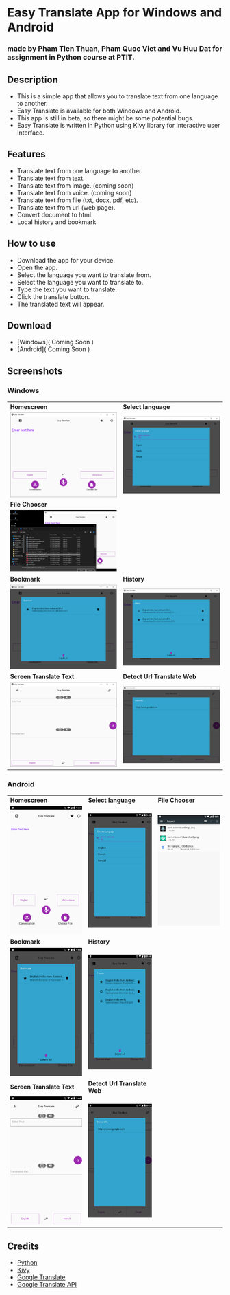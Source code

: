 # Easy Translate App for Windows and Android
### made by Pham Tien Thuan, Pham Quoc Viet and Vu Huu Dat for assignment in Python course at PTIT.
## Description
- This is a simple app that allows you to translate text from one language to another.
- Easy Translate is available for both Windows and Android.
- This app is still in beta, so there might be some potential bugs.
- Easy Translate is written in Python using Kivy library for interactive user interface.
## Features
- Translate text from one language to another.
- Translate text from text.
- Translate text from image. (coming soon)
- Translate text from voice. (coming soon)
- Translate text from file (txt, docx, pdf, etc). 
- Translate text from url (web page).
- Convert document to html.
- Local history and bookmark
## How to use
- Download the app for your device.
- Open the app.
- Select the language you want to translate from.
- Select the language you want to translate to.
- Type the text you want to translate.
- Click the translate button.
- The translated text will appear.
## Download
- [Windows]( Coming Soon )
- [Android]( Coming Soon )
## Screenshots
### Windows
<table>
    <tr>
        <td><strong>Homescreen</strong></td>
        <td><strong>Select language</strong></td>
    </tr>
    <tr>
        <td><img src="screenshots/window/windows_home.png" width="100%"></td>
        <td><img src="screenshots/window/windows_search_language.png" width="100%"></td>
    <tr>
        <td><strong>File Chooser</strong></td>
    </tr>
    <tr>
        <td><img src="screenshots/window/windows_file_translate.png" width="100%"></td>
    <tr>
        <td><strong>Bookmark</strong></td>
        <td><strong>History</strong></td>
    </tr>
    <tr>
        <td><img src="screenshots/window/windows_bookmark.png" width="100%"></td>
        <td><img src="screenshots/window/windows_history.png" width="100%"></td>
    </tr>
    <tr>
        <td><strong>Screen Translate Text</strong></td>
        <td><strong>Detect Url Translate Web</strong></td>
    </tr>
    <tr>
        <td><img src="screenshots/window/windows_screen_translate_text.png" width="100%"></td>
         <td><img src="screenshots/window/windows_detect_url_translate.png" width="100%"></td>
    </tr>
</table>

### Android
<table>
    <tr>
        <td><strong>Homescreen</strong></td>
        <td><strong>Select language</strong></td>
        <td><strong>File Chooser</strong></td>
    </tr>
    <tr>
        <td><img src="screenshots/android/android_home.png" width="100%"></td>
        <td><img src="screenshots/android/android_search_language.png" width="100%"></td>
        <td><img src="screenshots/android/android_file_translate.png"></td>
    <tr>
        <td><strong>Bookmark</strong></td>
        <td><strong>History</strong></td>
    </tr>
    <tr>
        <td><img src="screenshots/android/android_bookmark.png" width="100%"></td>
        <td><img src="screenshots/android/android_history.png" width="100%"></td>
    </tr>
    <tr>
        <td><strong>Screen Translate Text</strong></td>
        <td><strong>Detect Url Translate Web</strong></td>
    </tr>
    <tr>
        <td><img src="screenshots/android/android_screen_translate_text.png" width="100%"></td>
         <td><img src="screenshots/android/android_detect_url_translate.png" width="100%"></td>
    </tr>
</table>

## Credits
- [Python](https://www.python.org/)
- [Kivy](https://kivy.org/)
- [Google Translate](https://translate.google.com/)
- [Google Translate API](https://pypi.org/project/googletrans/)
